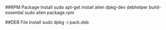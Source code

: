 ##RPM Package Install
sudo apt-get install alien dpkg-dev debhelper build-essential
sudo alien package.rpm

##DEB File Install
sudo dpkg -i pack.deb